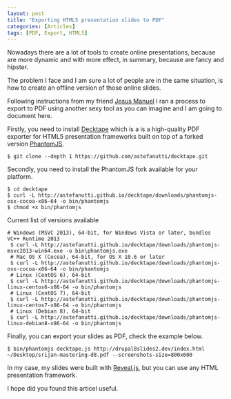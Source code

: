 ```yaml
---
layout: post
title: "Exporting HTML5 presentation slides to PDF"
categories: [Articles]
tags: [PDF, Export, HTML5]
---
```

Nowadays there are a lot of tools to create online presentations, because are more dynamic and with more effect, in summary, because are fancy and hipster.

The problem I face and I am sure a lot of people are in the same situation, is how to create an offline version of those online slides. 

Following instructions from my friend [Jesus Manuel](http://jmolivas.com) I ran a process to export to PDF using another sexy tool as you can imagine and I am going to document here.

Firstly, you need to install [Decktape](https://github.com/astefanutti/decktape) which is a is a high-quality PDF exporter for HTML5 presentation frameworks built on top of a forked version [PhantomJS](http://phantomjs.org/).

```
$ git clone --depth 1 https://github.com/astefanutti/decktape.git
```

Secondly, you need to install the PhantomJS fork available for your platform.

```
$ cd decktape
$ curl -L http://astefanutti.github.io/decktape/downloads/phantomjs-osx-cocoa-x86-64 -o bin/phantomjs
$ chmod +x bin/phantomjs
```

Current list of versions available

```
# Windows (MSVC 2013), 64-bit, for Windows Vista or later, bundles VC++ Runtime 2013
 $ curl -L http://astefanutti.github.io/decktape/downloads/phantomjs-msvc2013-win64.exe -o bin\phantomjs.exe
 # Mac OS X (Cocoa), 64-bit, for OS X 10.6 or later
 $ curl -L http://astefanutti.github.io/decktape/downloads/phantomjs-osx-cocoa-x86-64 -o bin/phantomjs
 # Linux (CentOS 6), 64-bit
 $ curl -L http://astefanutti.github.io/decktape/downloads/phantomjs-linux-centos6-x86-64 -o bin/phantomjs
 # Linux (CentOS 7), 64-bit
 $ curl -L http://astefanutti.github.io/decktape/downloads/phantomjs-linux-centos7-x86-64 -o bin/phantomjs
 # Linux (Debian 8), 64-bit
 $ curl -L http://astefanutti.github.io/decktape/downloads/phantomjs-linux-debian8-x86-64 -o bin/phantomjs
```

Finally, you can export your slides as PDF, check the example below.

```
$ bin/phantomjs decktape.js http://drupal8slides2.dev/index.html ~/Desktop/srijan-mastering-d8.pdf --screenshots-size=800x600
```

In my case, my slides were built with [Reveal.js](http://lab.hakim.se/reveal-js/#/), but you can use any HTML presentation framework.

I hope did you found this articel useful.
